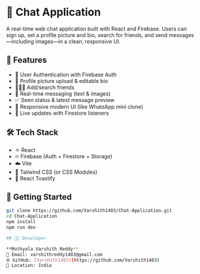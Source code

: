 # 💬 Chat Application

A real-time web chat application built with React and Firebase. Users can sign up, set a profile picture and bio, search for friends, and send messages—including images—in a clean, responsive UI.

## 🚀 Features

- 🔐 User Authentication with Firebase Auth
- 📸 Profile picture upload & editable bio
- 🧑‍🤝‍🧑 Add/search friends
- 💬 Real-time messaging (text & images)
- ✅ Seen status & latest message preview
- 📱 Responsive modern UI (like WhatsApp mini clone)
- 🔁 Live updates with Firestore listeners

## 🛠️ Tech Stack

- ⚛️ React
- 🔥 Firebase (Auth + Firestore + Storage)
- ☁️ Vite
- 🎨 Tailwind CSS (or CSS Modules)
- 🔔 React Toastify


## 🧪 Getting Started

```bash
git clone https://github.com/Varshith1403/Chat-Application.git
cd Chat-Application
npm install
npm run dev

## 👨‍💻 Developer

**Muthyala Varshith Reddy**  
📧 Email: varshithreddy1403@gmail.com  
🌐 GitHub: [Varshith1403](https://github.com/Varshith1403)  
📍 Location: India  

